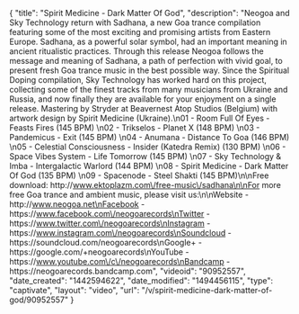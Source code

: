 {
    "title": "Spirit Medicine - Dark Matter Of God",
    "description": "Neogoa and Sky Technology return with Sadhana, a new Goa trance compilation featuring some of the most exciting and promising artists from Eastern Europe. Sadhana, as a powerful solar symbol, had an important meaning in ancient ritualistic practices. Through this release Neogoa follows the message and meaning of Sadhana, a path of perfection with vivid goal, to present fresh Goa trance music in the best possible way. Since the Spiritual Doping compilation, Sky Technology has worked hard on this project, collecting some of the finest tracks from many musicians from Ukraine and Russia, and now finally they are available for your enjoyment on a single release. Mastering by Stryder at Beavernest Atop Studios (Belgium) with artwork design by Spirit Medicine (Ukraine).\n01 - Room Full Of Eyes - Feasts Fires (145 BPM) \n02 - Trikselos - Planet X (148 BPM) \n03 - Pandemicus - Exit (145 BPM) \n04 - Anumana - Distance To Goa (146 BPM) \n05 - Celestial Consciousness - Insider (Katedra Remix) (130 BPM) \n06 - Space Vibes System - Life Tomorrow (145 BPM) \n07 - Sky Technology & Imba - Intergalactic Warlord (144 BPM) \n08 - Spirit Medicine - Dark Matter Of God (135 BPM) \n09 - Spacenode - Steel Shakti (145 BPM)\n\nFree download: http:\/\/www.ektoplazm.com\/free-music\/sadhana\n\nFor more free Goa trance and ambient music, please visit us:\n\nWebsite - http:\/\/www.neogoa.net\nFacebook - https:\/\/www.facebook.com\/neogoarecords\nTwitter - https:\/\/www.twitter.com\/neogoarecords\nInstagram - https:\/\/www.instagram.com\/neogoarecords\nSoundcloud - https:\/\/soundcloud.com\/neogoarecords\nGoogle+ - https:\/\/google.com\/+neogoarecords\nYouTube - https:\/\/www.youtube.com\/c\/neogoarecords\nBandcamp - https:\/\/neogoarecords.bandcamp.com",
    "videoid": "90952557",
    "date_created": "1442594622",
    "date_modified": "1494456115",
    "type": "captivate",
    "layout": "video",
    "url": "\/v\/spirit-medicine-dark-matter-of-god\/90952557"
}